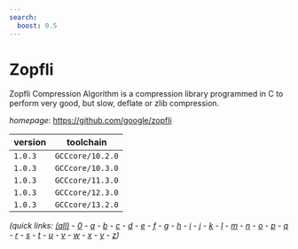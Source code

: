 ```yaml
---
search:
  boost: 0.5
---
```

# Zopfli

Zopfli Compression Algorithm is a compression library programmed in C to perform very good, but slow, deflate or zlib compression.

*homepage*: <https://github.com/google/zopfli>

version | toolchain
--------|----------
``1.0.3`` | ``GCCcore/10.2.0``
``1.0.3`` | ``GCCcore/10.3.0``
``1.0.3`` | ``GCCcore/11.3.0``
``1.0.3`` | ``GCCcore/12.3.0``
``1.0.3`` | ``GCCcore/13.2.0``


*(quick links: [(all)](../index.md) - [0](../0/index.md) - [a](../a/index.md) - [b](../b/index.md) - [c](../c/index.md) - [d](../d/index.md) - [e](../e/index.md) - [f](../f/index.md) - [g](../g/index.md) - [h](../h/index.md) - [i](../i/index.md) - [j](../j/index.md) - [k](../k/index.md) - [l](../l/index.md) - [m](../m/index.md) - [n](../n/index.md) - [o](../o/index.md) - [p](../p/index.md) - [q](../q/index.md) - [r](../r/index.md) - [s](../s/index.md) - [t](../t/index.md) - [u](../u/index.md) - [v](../v/index.md) - [w](../w/index.md) - [x](../x/index.md) - [y](../y/index.md) - [z](../z/index.md))*

